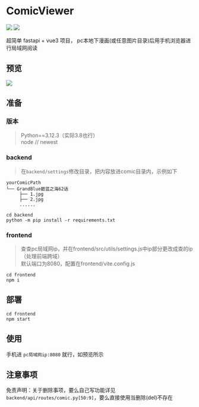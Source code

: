 # ComicViewer
![](https://img.shields.io/badge/Backend-Python3.12-green.svg?colorA=abcdef)  ![](https://img.shields.io/badge/Frontend-Vite+Vue3+elementPlus-blue.svg?colorA=abcdef)  

超简单 fastapi + vue3 项目， pc本地下漫画(或任意图片目录)后用手机浏览器进行局域网阅读

## 预览
![](https://images.cnblogs.com/cnblogs_com/jsoneri/2401311/o_240530080611_comic_viewer.png)

## 准备
### 版本
> Python==3.12.3（实际3.8也行）<br>
> node  // newest
### backend
> 在`backend/settings`修改目录，把内容放进comic目录内，示例如下
```shell
yourComicPath
└── GrandBlue碧蓝之海62话
     ├── 1.jpg
     ├── 2.jpg
     ......
```
```shell
cd backend
python -m pip install -r requirements.txt
```

### frontend
> 查查pc局域网ip，并在frontend/src/utils/settings.js中ip部分更改成查的ip（处理前端跨域）<br>
> 默认端口为8080，配置在frontend/vite.config.js

```shell
cd frontend
npm i
```
## 部署
```shell
cd frontend
npm start
```

## 使用
手机进 `pc局域网ip:8080` 就行，如预览所示

## 注意事项
免责声明：关于删除事项，要么自己写功能详见 `backend/api/routes/comic.py[50:9]`，要么直接使用当删除(del)不存在
